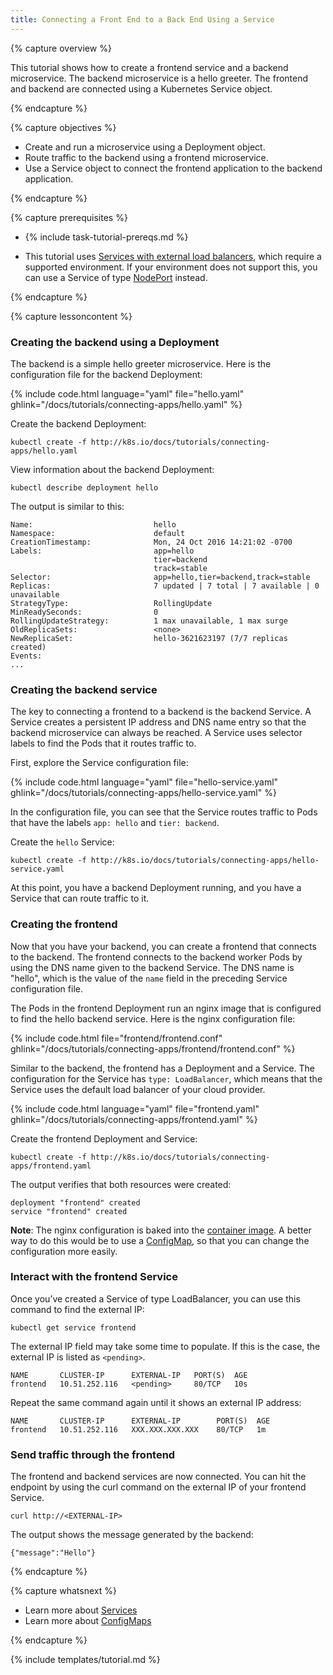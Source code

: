```yaml
---
title: Connecting a Front End to a Back End Using a Service
---
```


{% capture overview %}

This tutorial shows how to create a frontend service and a backend microservice.
The backend microservice is a hello greeter. The frontend and backend are connected
using a Kubernetes Service object.

{% endcapture %}


{% capture objectives %}

* Create and run a microservice using a Deployment object.
* Route traffic to the backend using a frontend microservice.
* Use a Service object to connect the frontend application to the
  backend application.

{% endcapture %}


{% capture prerequisites %}

* {% include task-tutorial-prereqs.md %}

* This tutorial uses
  [Services with external load balancers](/docs/user-guide/load-balancer/), which
  require a supported environment. If your environment does not
  support this, you can use a Service of type
  [NodePort](/docs/user-guide/services/#type-nodeport) instead.

{% endcapture %}


{% capture lessoncontent %}

### Creating the backend using a Deployment

The backend is a simple hello greeter microservice. Here is the configuration
file for the backend Deployment:

{% include code.html language="yaml" file="hello.yaml" ghlink="/docs/tutorials/connecting-apps/hello.yaml" %}

Create the backend Deployment:

```
kubectl create -f http://k8s.io/docs/tutorials/connecting-apps/hello.yaml
```

View information about the backend Deployment:

```
kubectl describe deployment hello
```

The output is similar to this:

```
Name:                   		hello
Namespace:              		default
CreationTimestamp:      		Mon, 24 Oct 2016 14:21:02 -0700
Labels:                 		app=hello
                        		tier=backend
                        		track=stable
Selector:               		app=hello,tier=backend,track=stable
Replicas:               		7 updated | 7 total | 7 available | 0 unavailable
StrategyType:           		RollingUpdate
MinReadySeconds:        		0
RollingUpdateStrategy:  		1 max unavailable, 1 max surge
OldReplicaSets:         		<none>
NewReplicaSet:          		hello-3621623197 (7/7 replicas created)
Events:
...
```

### Creating the backend service

The key to connecting a frontend to a backend is the backend
Service. A Service creates a persistent IP address and DNS name entry
so that the backend microservice can always be reached. A Service uses
selector labels to find the Pods that it routes traffic to. 

First, explore the Service configuration file:

{% include code.html language="yaml" file="hello-service.yaml" ghlink="/docs/tutorials/connecting-apps/hello-service.yaml" %}

In the configuration file, you can see that the Service routes traffic to Pods
that have the labels `app: hello` and `tier: backend`.

Create the `hello` Service:

```
kubectl create -f http://k8s.io/docs/tutorials/connecting-apps/hello-service.yaml
```

At this point, you have a backend Deployment running, and you have a
Service that can route traffic to it.

### Creating the frontend

Now that you have your backend, you can create a frontend that connects to the backend.
The frontend connects to the backend worker Pods by using the DNS name
given to the backend Service. The DNS name is "hello", which is the value
of the `name` field in the preceding Service configuration file.

The Pods in the frontend Deployment run an nginx image that is configured
to find the hello backend service. Here is the nginx configuration file:

{% include code.html file="frontend/frontend.conf" ghlink="/docs/tutorials/connecting-apps/frontend/frontend.conf" %}

Similar to the backend, the frontend has a Deployment and a Service. The
configuration for the Service has `type: LoadBalancer`, which means that
the Service uses the default load balancer of your cloud provider.

{% include code.html language="yaml" file="frontend.yaml" ghlink="/docs/tutorials/connecting-apps/frontend.yaml" %}

Create the frontend Deployment and Service:

```
kubectl create -f http://k8s.io/docs/tutorials/connecting-apps/frontend.yaml
```

The output verifies that both resources were created:

```
deployment "frontend" created
service "frontend" created
```

**Note**: The nginx configuration is baked into the
[container image](/docs/tutorials/connecting-apps/frontend/Dockerfile).
A better way to do this would be to use a
[ConfigMap](/docs/user-guide/configmap/), so
that you can change the configuration more easily.

### Interact with the frontend Service

Once you’ve created a Service of type LoadBalancer, you can use this
command to find the external IP:

```
kubectl get service frontend
```

The external IP field may take some time to populate.  If this is the
case, the external IP is listed as `<pending>`.

```
NAME       CLUSTER-IP      EXTERNAL-IP   PORT(S)  AGE
frontend   10.51.252.116   <pending>     80/TCP   10s
```

Repeat the same command again until it shows an external IP address:

```
NAME       CLUSTER-IP      EXTERNAL-IP        PORT(S)  AGE
frontend   10.51.252.116   XXX.XXX.XXX.XXX    80/TCP   1m
```

### Send traffic through the frontend

The frontend and backend services are now connected. You can hit the
endpoint by using the curl command on the external IP of your frontend Service.

```
curl http://<EXTERNAL-IP>
```

The output shows the message generated by the backend:

```
{"message":"Hello"}
```

{% endcapture %}


{% capture whatsnext %}

* Learn more about [Services](/docs/user-guide/services/)
* Learn more about [ConfigMaps](/docs/user-guide/configmap/)

{% endcapture %}

{% include templates/tutorial.md %}
